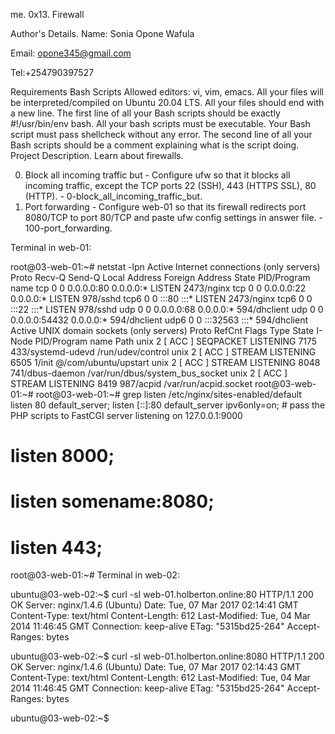 me.
0x13. Firewall

Author's Details.
Name: Sonia Opone  Wafula

Email: opone345@gmail.com

Tel:+254790397527

Requirements
Bash Scripts
Allowed editors: vi, vim, emacs.
All your files will be interpreted/compiled on Ubuntu 20.04 LTS.
All your files should end with a new line.
The first line of all your Bash scripts should be exactly #!/usr/bin/env bash.
All your bash scripts must be executable.
Your Bash script must pass shellcheck without any error.
The second line of all your Bash scripts should be a comment explaining what is the script doing.
Project Description.
Learn about firewalls.

0. Block all incoming traffic but - Configure ufw so that it blocks all incoming traffic, except the TCP ports 22 (SSH), 443 (HTTPS SSL), 80 (HTTP). - 0-block_all_incoming_traffic_but.
1. Port forwarding - Configure web-01 so that its firewall redirects port 8080/TCP to port 80/TCP and paste ufw config settings in answer file. - 100-port_forwarding.

Terminal in web-01:

 root@03-web-01:~# netstat -lpn
 Active Internet connections (only servers)
 Proto Recv-Q Send-Q Local Address           Foreign Address         State       PID/Program name
 tcp        0      0 0.0.0.0:80              0.0.0.0:*               LISTEN      2473/nginx
 tcp        0      0 0.0.0.0:22              0.0.0.0:*               LISTEN      978/sshd
 tcp6       0      0 :::80                   :::*                    LISTEN      2473/nginx
 tcp6       0      0 :::22                   :::*                    LISTEN      978/sshd
 udp        0      0 0.0.0.0:68              0.0.0.0:*                           594/dhclient
 udp        0      0 0.0.0.0:54432           0.0.0.0:*                           594/dhclient
 udp6       0      0 :::32563                :::*                                594/dhclient
 Active UNIX domain sockets (only servers)
 Proto RefCnt Flags       Type       State         I-Node   PID/Program name    Path
 unix  2      [ ACC ]     SEQPACKET  LISTENING     7175     433/systemd-udevd   /run/udev/control
 unix  2      [ ACC ]     STREAM     LISTENING     6505     1/init              @/com/ubuntu/upstart
 unix  2      [ ACC ]     STREAM     LISTENING     8048     741/dbus-daemon     /var/run/dbus/system_bus_socket
 unix  2      [ ACC ]     STREAM     LISTENING     8419     987/acpid           /var/run/acpid.socket
 root@03-web-01:~#
 root@03-web-01:~# grep listen /etc/nginx/sites-enabled/default
     listen 80 default_server;
     listen [::]:80 default_server ipv6only=on;
     # pass the PHP scripts to FastCGI server listening on 127.0.0.1:9000
 #   listen 8000;
 #   listen somename:8080;
 #   listen 443;
 root@03-web-01:~#
Terminal in web-02:

ubuntu@03-web-02:~$ curl -sI web-01.holberton.online:80
HTTP/1.1 200 OK
Server: nginx/1.4.6 (Ubuntu)
Date: Tue, 07 Mar 2017 02:14:41 GMT
Content-Type: text/html
Content-Length: 612
Last-Modified: Tue, 04 Mar 2014 11:46:45 GMT
Connection: keep-alive
ETag: "5315bd25-264"
Accept-Ranges: bytes

ubuntu@03-web-02:~$ curl -sI web-01.holberton.online:8080
HTTP/1.1 200 OK
Server: nginx/1.4.6 (Ubuntu)
Date: Tue, 07 Mar 2017 02:14:43 GMT
Content-Type: text/html
Content-Length: 612
Last-Modified: Tue, 04 Mar 2014 11:46:45 GMT
Connection: keep-alive
ETag: "5315bd25-264"
Accept-Ranges: bytes

ubuntu@03-web-02:~$
